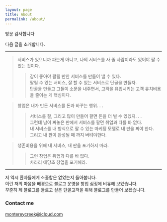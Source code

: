 ```yaml
---
layout: page
title: About
permalink: /about/
---
```



방문 감사합니다

다음 글을 소개합니다.        
      
---------
>서비스가 있으니까 파는게 아니고, 나의 서비스를 사 줄 사람이라도 있어야 팔 수 있는 것이다.    
>>감이 좋아야 팔릴 만한 서비스를 만들어 낼 수 있다.    
팔릴 수 있는 서비스, 잘 할 수 있는 서비스로 단골을 만들자.   
단골을 만들고 그들이 소문을 내주면서, 고객을 유입시키는 고객 유치비용을 줄이는 게 핵심이다.     
     
      

    

>창업은 내가 만든 서비스를 돈과 바꾸는 행위. . .     
>>서비스를 잘, 그리고 많이 만들어 팔면 돈을 더 벌 수 있겠지. . .      
그런데 남이 짜놓은 판에서 서비스를 팔면 취업과 다를 바 없다.   
내 서비스를 내 방식으로 팔 수 있는 마케팅 모델로 내 판을 짜야 한다.   
그리고 내 판이 완성될 때 까지 버텨야한다.   

>생존비용을 위해 내 서비스, 내 판을 포기하지 마라.    
>>그런 창업은 취업과 다를 바 없다.    
차라리 애당초 창업을 포기해라.    
         

------
저 역시 환자들에게 소홀함은 없었는지 돌아봅니다.    
이런 저의 마음을 배경으로 블로그 운영을 창업 심정에 비유해 보았습니다.    
꾸준히 제 블로그를 들르고 싶은 단골고객을 위해 블로그를 만들어 보겠습니다.  


### Contact me

[montereycreek@icloud.com](mailto:montereycreek@icloud.com)
